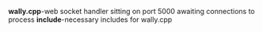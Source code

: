 **wally.cpp**-web socket handler sitting on port 5000 awaiting connections to process
**include**-necessary includes for wally.cpp
